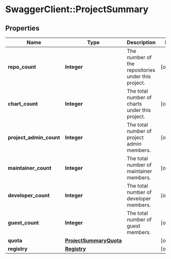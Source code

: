 # SwaggerClient::ProjectSummary

## Properties
Name | Type | Description | Notes
------------ | ------------- | ------------- | -------------
**repo_count** | **Integer** | The number of the repositories under this project. | [optional] 
**chart_count** | **Integer** | The total number of charts under this project. | [optional] 
**project_admin_count** | **Integer** | The total number of project admin members. | [optional] 
**maintainer_count** | **Integer** | The total number of maintainer members. | [optional] 
**developer_count** | **Integer** | The total number of developer members. | [optional] 
**guest_count** | **Integer** | The total number of guest members. | [optional] 
**quota** | [**ProjectSummaryQuota**](ProjectSummaryQuota.md) |  | [optional] 
**registry** | [**Registry**](Registry.md) |  | [optional] 


